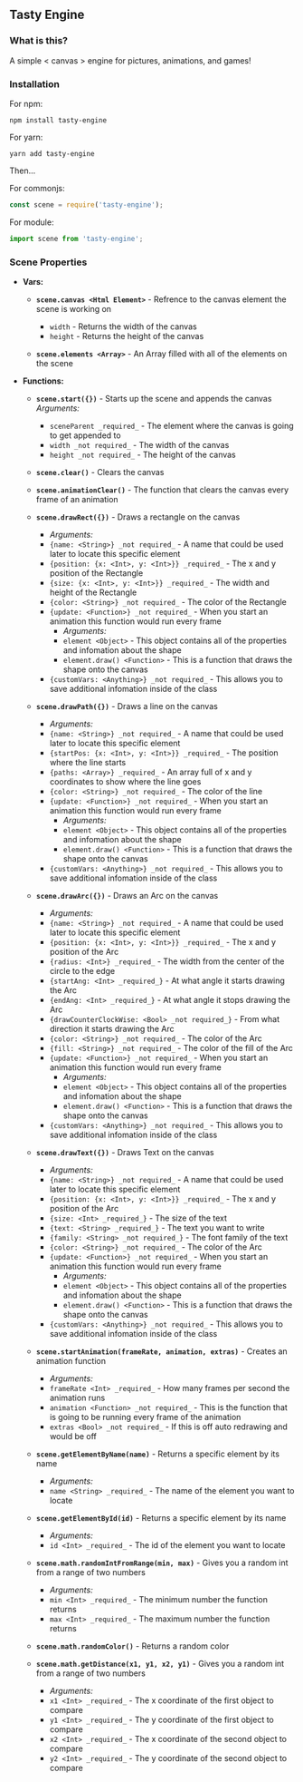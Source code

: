 ## Tasty Engine

### **What is this?**

A simple < canvas > engine for pictures, animations, and games!

### **Installation**

For npm:

`npm install tasty-engine`

For yarn:

`yarn add tasty-engine`

Then...

For commonjs:

```js
const scene = require('tasty-engine');
```

For module:

```js
import scene from 'tasty-engine';
```

### Scene Properties

-   **Vars:**

    -   **`scene.canvas <Html Element>`** - Refrence to the canvas element the scene is working on

        -   `width` - Returns the width of the canvas
        -   `height` - Returns the height of the canvas

    -   **`scene.elements <Array>`** - An Array filled with all of the elements on the scene

-   **Functions:**

    -   **`scene.start({})`** - Starts up the scene and appends the canvas
        _Arguments:_

        -   `sceneParent _required_` - The element where the canvas is going to get appended to
        -   `width _not required_` - The width of the canvas
        -   `height _not required_` - The height of the canvas

    -   **`scene.clear()`** - Clears the canvas

    -   **`scene.animationClear()`** - The function that clears the canvas every frame of an animation

    -   **`scene.drawRect({})`** - Draws a rectangle on the canvas

        -   _Arguments:_
        -   `{name: <String>} _not required_` - A name that could be used later to locate this specific element
        -   `{position: {x: <Int>, y: <Int>}} _required_` - The x and y position of the Rectangle
        -   `{size: {x: <Int>, y: <Int>}} _required_` - The width and height of the Rectangle
        -   `{color: <String>} _not required_` - The color of the Rectangle
        -   `{update: <Function>} _not required_` - When you start an animation this function would run every frame
            -   _Arguments:_
            -   `element <Object>` - This object contains all of the properties and infomation about the shape
            -   `element.draw() <Function>` - This is a function that draws the shape onto the canvas
        -   `{customVars: <Anything>} _not required_` - This allows you to save additional infomation inside of the class

    -   **`scene.drawPath({})`** - Draws a line on the canvas

        -   _Arguments:_
        -   `{name: <String>} _not required_` - A name that could be used later to locate this specific element
        -   `{startPos: {x: <Int>, y: <Int>}} _required_` - The position where the line starts
        -   `{paths: <Array>} _required_` - An array full of x and y coordinates to show where the line goes
        -   `{color: <String>} _not required_` - The color of the line
        -   `{update: <Function>} _not required_` - When you start an animation this function would run every frame
            -   _Arguments:_
            -   `element <Object>` - This object contains all of the properties and infomation about the shape
            -   `element.draw() <Function>` - This is a function that draws the shape onto the canvas
        -   `{customVars: <Anything>} _not required_` - This allows you to save additional infomation inside of the class

    -   **`scene.drawArc({})`** - Draws an Arc on the canvas

        -   _Arguments:_
        -   `{name: <String>} _not required_` - A name that could be used later to locate this specific element
        -   `{position: {x: <Int>, y: <Int>}} _required_` - The x and y position of the Arc
        -   `{radius: <Int>} _required_` - The width from the center of the circle to the edge
        -   `{startAng: <Int> _required_}` - At what angle it starts drawing the Arc
        -   `{endAng: <Int> _required_}` - At what angle it stops drawing the Arc
        -   `{drawCounterClockWise: <Bool> _not required_}` - From what direction it starts drawing the Arc
        -   `{color: <String>} _not required_` - The color of the Arc
        -   `{fill: <String>} _not required_` - The color of the fill of the Arc
        -   `{update: <Function>} _not required_` - When you start an animation this function would run every frame
            -   _Arguments:_
            -   `element <Object>` - This object contains all of the properties and infomation about the shape
            -   `element.draw() <Function>` - This is a function that draws the shape onto the canvas
        -   `{customVars: <Anything>} _not required_` - This allows you to save additional infomation inside of the class

    -   **`scene.drawText({})`** - Draws Text on the canvas

        -   _Arguments:_
        -   `{name: <String>} _not required_` - A name that could be used later to locate this specific element
        -   `{position: {x: <Int>, y: <Int>}} _required_` - The x and y position of the Arc
        -   `{size: <Int> _required_}` - The size of the text
        -   `{text: <String> _required_}` - The text you want to write
        -   `{family: <String> _not required_}` - The font family of the text
        -   `{color: <String>} _not required_` - The color of the Arc
        -   `{update: <Function>} _not required_` - When you start an animation this function would run every frame
            -   _Arguments:_
            -   `element <Object>` - This object contains all of the properties and infomation about the shape
            -   `element.draw() <Function>` - This is a function that draws the shape onto the canvas
        -   `{customVars: <Anything>} _not required_` - This allows you to save additional infomation inside of the class

    -   **`scene.startAnimation(frameRate, animation, extras)`** - Creates an animation function

        -   _Arguments:_
        -   `frameRate <Int> _required_` - How many frames per second the animation runs
        -   `animation <Function> _not required_` - This is the function that is going to be running every frame of the animation
        -   `extras <Bool> _not required_` - If this is off auto redrawing and would be off

    -   **`scene.getElementByName(name)`** - Returns a specific element by its name

        -   _Arguments:_
        -   `name <String> _required_` - The name of the element you want to locate

    -   **`scene.getElementById(id)`** - Returns a specific element by its name

        -   _Arguments:_
        -   `id <Int> _required_` - The id of the element you want to locate

    -   **`scene.math.randomIntFromRange(min, max)`** - Gives you a random int from a range of two numbers

        -   _Arguments:_
        -   `min <Int> _required_` - The minimum number the function returns
        -   `max <Int> _required_` - The maximum number the function returns

    -   **`scene.math.randomColor()`** - Returns a random color

    -   **`scene.math.getDistance(x1, y1, x2, y1)`** - Gives you a random int from a range of two numbers
        -   _Arguments:_
        -   `x1 <Int> _required_` - The x coordinate of the first object to compare
        -   `y1 <Int> _required_` - The y coordinate of the first object to compare
        -   `x2 <Int> _required_` - The x coordinate of the second object to compare
        -   `y2 <Int> _required_` - The y coordinate of the second object to compare
